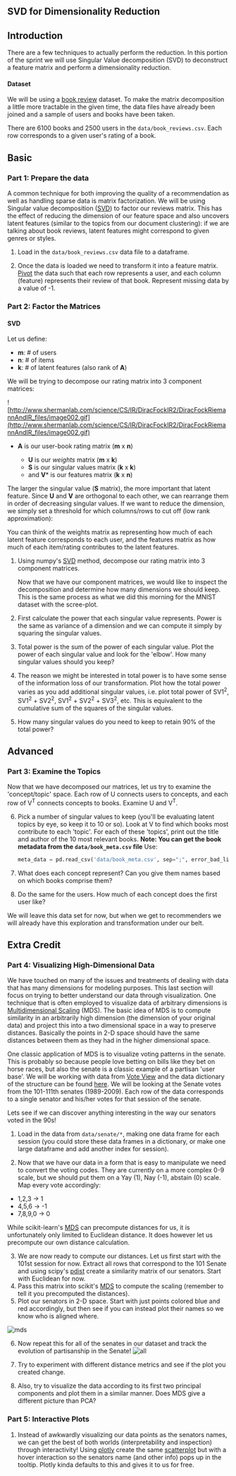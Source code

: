 ## SVD for Dimensionality Reduction

## Introduction
There are a few techniques to actually perform the reduction.  In this portion of the sprint we will use Singular Value decomposition (SVD) to deconstruct a feature matrix and perform a dimensionality reduction.

#### Dataset
We will be using a [book review](http://www2.informatik.uni-freiburg.de/~cziegler/BX/) dataset.  To make the matrix decomposition a little more tractable in the given time, the data files have already been joined and a sample of users and books have been taken.

There are 6100 books and 2500 users in the `data/book_reviews.csv`.  Each row corresponds to a given user's rating of a book.

## Basic
### Part 1: Prepare the data
A common technique for both improving the quality of a recommendation as well as handling sparse data is matrix factorization.  We will be using Singular value decomposition ([SVD](http://en.wikipedia.org/wiki/Singular_value_decomposition)) to factor our reviews matrix.  This has the effect of reducing the dimension of our feature space and also uncovers latent features (similar to the topics from our document clustering): if we are talking about book reviews, latent features might correspond to given genres or styles.

1. Load in the `data/book_reviews.csv` data file to a dataframe.

2. Once the data is loaded we need to transform it into a feature matrix.  [Pivot](http://pandas.pydata.org/pandas-docs/stable/generated/pandas.DataFrame.pivot.html) the data such that each row represents a user, and each column (feature) represents their review of that book.  Represent missing data by a value of -1.

### Part 2: Factor the Matrices

#### SVD

Let us define:

* __m__: # of users
* __n__: # of items
* __k__: # of latent features (also rank of __A__)

We will be trying to decompose our rating matrix into 3 component matrices:

![http://www.shermanlab.com/science/CS/IR/DiracFockIR2/DiracFockRiemannAndIR_files/image002.gif](http://www.shermanlab.com/science/CS/IR/DiracFockIR2/DiracFockRiemannAndIR_files/image002.gif)

* **A** is our user-book rating matrix (__m__ x __n__)

    * **U** is our _weights_ matrix (__m__ x __k__)
    * **S** is our singular values matrix (__k__ x __k__)
    * and **V*** is our features matrix (__k__ x __n__)

The larger the singular value (**S** matrix), the more important that latent feature.  Since **U** and **V** are orthogonal to each other, we can rearrange them in order of decreasing singular values.  If we want to reduce the dimension, we simply set a threshold for which columns/rows to cut off (low rank approximation):

You can think of the weights matrix as representing how much of each latent feature corresponds to each user, and the features matrix as how much of each item/rating contributes to the latent features.

1. Using numpy's [SVD](http://docs.scipy.org/doc/numpy/reference/generated/numpy.linalg.svd.html) method, decompose our rating matrix into 3 component matrices.

    Now that we have our component matrices, we would like to inspect the decomposition and determine how many dimensions we should keep.  This is the same process as what we did this morning for the MNIST dataset with the scree-plot.

2. First calculate the power that each singular value represents.  Power is the same as variance of a dimension and we can compute it simply by squaring the singular values.

3.  Total power is the sum of the power of each singular value.  Plot the power of each singular value and look for the 'elbow'.  How many singular values should you keep?

4.  The reason we might be interested in total power is to have some sense of the information loss of our transformation.  Plot how the total power varies as you add additional singular values, i.e. plot total power of SV1<sup>2</sup>, SV1<sup>2</sup> + SV2<sup>2</sup>, SV1<sup>2</sup> + SV2<sup>2</sup> + SV3<sup>2</sup>, etc.  This is equivalent to the cumulative sum of the squares of the singular values.

5.  How many singular values do you need to keep to retain 90% of the total power?

 ## Advanced

### Part 3: Examine the Topics

 Now that we have decomposed our matrices, let us try to examine the 'concept/topic' space.  Each row of U connects users to concepts, and each row of V<sup>T</sup> connects concepts to books.  Examine U and V<sup>T</sup>.

6. Pick a number of singular values to keep (you'll be evaluating latent topics by eye, so keep it to 10 or so).  Look at V to find which books most contribute to each 'topic'.  For each of these 'topics', print out the title and author of the 10 most relevant books.  __Note: You can get the book metadata from the `data/book_meta.csv` file__  Use:

      ```python
      meta_data = pd.read_csv('data/book_meta.csv', sep=";", error_bad_lines=False, encoding='latin1')
      ```

7. What does each concept represent?  Can you give them names based on which books comprise them?

8. Do the same for the users.  How much of each concept does the first user like?

We will leave this data set for now, but when we get to recommenders we will already have this exploration and transformation under our belt.

## Extra Credit

### Part 4: Visualizing High-Dimensional Data

We have touched on many of the issues and treatments of dealing with data that has many dimensions for modeling purposes.  This last section will focus on trying to better understand our data through visualization.  One technique that is often employed to visualize data of arbitrary dimensions is [Multidimensional Scaling](http://en.wikipedia.org/wiki/Multidimensional_scaling) (MDS).  The basic idea of MDS is to compute similarity in an arbitrarily high dimension (the dimension of your original data) and project this into a two dimensional space in a way to preserve distances.  Basically the points in 2-D space should have the same distances between them as they had in the higher dimensional space.

One classic application of MDS is to visualize voting patterns in the senate.  This is probably so because people love betting on bills like they bet on horse races, but also the senate is a classic example of a partisan 'user base'. We will be working with data from [Vote View](http://www.voteview.com/) and the data dictionary of the structure can be found [here](http://www.voteview.com/senate101.htm).  We will be looking at the Senate votes from the 101-111th senates (1989-2009). Each row of the data corresponds to a single senator and his/her votes for that session of the senate.

Lets see if we can discover anything interesting in the way our senators voted in the 90s!

1.  Load in the data from `data/senate/*`, making one data frame for each session (you could store these data frames in a dictionary, or make one large dataframe and add another index for session).

2. Now that we have our data in a form that is easy to manipulate we need to convert the voting codes.  They are currently on a more complex 0-9 scale, but we should put them on a Yay (1), Nay (-1), abstain (0) scale.  Map every vote accordingly:
  * 1,2,3 -> 1
  * 4,5,6 -> -1
  * 7,8,9,0 -> 0

 While scikit-learn's [MDS](http://scikit-learn.org/stable/modules/generated/sklearn.manifold.MDS.html) can precompute distances for us, it is unfortunately only limited to Euclidean distance.  It does however let us precompute our own distance calculation.

3. We are now ready to compute our distances.  Let us first start with the 101st session for now.  Extract all rows that correspond to the 101 Senate and using scipy's [pdist](http://docs.scipy.org/doc/scipy/reference/generated/scipy.spatial.distance.pdist.html) create a similarity matrix of our senators.  Start with Euclidean for now.
4. Pass this matrix into scikit's [MDS](http://scikit-learn.org/stable/modules/generated/sklearn.manifold.MDS.html) to compute the scaling (remember to tell it you precomputed the distances).
5. Plot our senators in 2-D space.  Start with just points colored blue and red accordingly, but then see if you can instead plot their names so we know who is aligned where.

 ![mds](images/101MDS.png)

6. Now repeat this for all of the senates in our dataset and track the evolution of partisanship in the Senate!
 ![all](images/allMDS.png)

7. Try to experiment with different distance metrics and see if the plot you created change.
8. Also, try to visualize the data according to its first two principal components and plot them in a similar manner.  Does MDS give a different picture than PCA?

### Part 5: Interactive Plots

1. Instead of awkwardly visualizing our data points as the senators names, we can get the best of both worlds (interpretability and inspection) through interactivity! Using [plotly](https://plot.ly/python/) create the same [scatterplot](https://plot.ly/python/line-and-scatter/#Colored-and-Styled-Scatter-Plot) but with a hover interaction so the senators name (and other info) pops up in the tooltip. Plotly kinda defaults to this and gives it to us for free.
